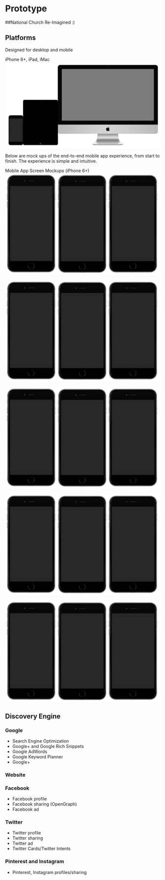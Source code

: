 # Prototype

##National Church Re-Imagined :)

## Platforms
Designed for desktop and mobile

iPhone 6+, iPad, iMac
![](prototype/iphone-6+-ipad-imac.png)

Below are mock ups of the end-to-end mobile app experience, from start to finish. The experience is simple and intuitive. 

Mobile App Screen Mockups (iPhone 6+)
![](prototype/iphone-6+-screens-1.png)

![](prototype/iphone-6+-screens-2.png)

![](prototype/iphone-6+-screens-3.png)

![](prototype/iphone-6+-screens-4.png)

![](prototype/iphone-6+-screens-5.png)

## Discovery Engine

### Google
* Search Engine Optimization
* Google+ and Google Rich Snippets
* Google AdWords
* Google Keyword Planner
* Google+

### Website

### Facebook

* Facebook profile
* Facebook sharing (OpenGraph)
* Facebook ad

### Twitter
* Twitter profile
* Twitter sharing
* Twitter ad
* Twitter Cards/Twitter Intents

### Pinterest and Instagram
* Pinterest, Instagram profiles/sharing